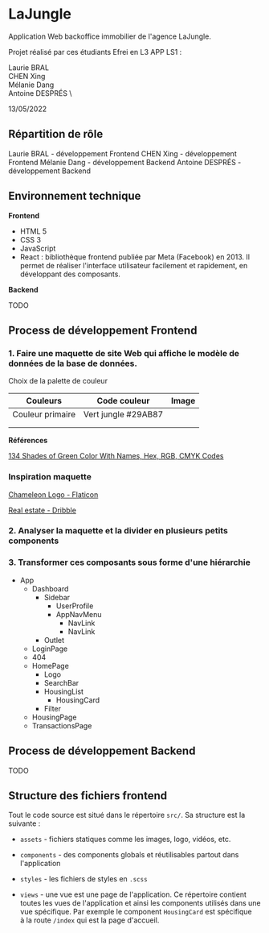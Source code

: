 # LaJungle

Application Web backoffice immobilier de l'agence LaJungle.

Projet réalisé par ces étudiants Efrei en L3 APP LS1 :

Laurie BRAL \
CHEN Xing \
Mélanie Dang \
Antoine DESPRÉS \

13/05/2022

<div style="page-break-after: always;"></div>

## Répartition de rôle

Laurie BRAL - développement Frontend
CHEN Xing - développement Frontend
Mélanie Dang - développement Backend
Antoine DESPRÉS - développement Backend

## Environnement technique

**Frontend**

- HTML 5
- CSS 3
- JavaScript
- React : bibliothèque frontend publiée par Meta (Facebook) en 2013. Il permet de réaliser l'interface utilisateur facilement et rapidement, en développant des composants.

**Backend**

TODO

## Process de développement Frontend

### 1. Faire une maquette de site Web qui affiche le modèle de données de la base de données.

Choix de la palette de couleur

| Couleurs         | Code couleur        | Image |
| ---------------- | ------------------- | ----- |
| Couleur primaire | Vert jungle #29AB87 |       |
|                  |                     |
|                  |                     |

**Références**

[134 Shades of Green Color With Names, Hex, RGB, CMYK Codes](https://www.color-meanings.com/shades-of-green-color-names-html-hex-rgb-codes/)

### Inspiration maquette

[Chameleon Logo - Flaticon](https://www.flaticon.com/free-icon/chameleon_220105?term=chameleon&page=1&position=5&page=1&position=5&related_id=220105&origin=tag)

[Real estate - Dribble](https://dribbble.com/shots/18162442-Real-Estate-Website)

### 2. Analyser la maquette et la divider en plusieurs petits components

### 3. Transformer ces composants sous forme d'une hiérarchie

- App
  - Dashboard
    - Sidebar
      - UserProfile
      - AppNavMenu
        - NavLink
        - NavLink
    - Outlet
  - LoginPage
  - 404
  - HomePage
    - Logo
    - SearchBar
    - HousingList
      - HousingCard
    - Filter
  - HousingPage
  - TransactionsPage

## Process de développement Backend

TODO

## Structure des fichiers frontend

Tout le code source est situé dans le répertoire `src/`. Sa structure est la suivante :

- `assets` - fichiers statiques comme les images, logo, vidéos, etc.

- `components` - des components globals et réutilisables partout dans l'application

- `styles` - les fichiers de styles en `.scss`

- `views` - une vue est une page de l'application. Ce répertoire contient toutes les vues de l'application et ainsi les components utilisés dans une vue spécifique. Par exemple le component `HousingCard` est spécifique à la route `/index` qui est la page d'accueil.
